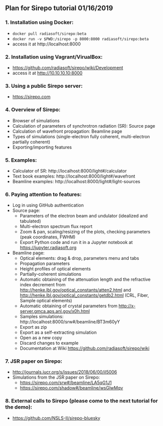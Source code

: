 ## Plan for Sirepo tutorial 01/16/2019

### 1. Installation using Docker:
  - `docker pull radiasoft/sirepo:beta`
  - `docker run -v $PWD:/sirepo -p 8000:8000 radiasoft/sirepo:beta`
  - access it at http://localhost:8000

### 2. Installation using Vagrant/VirualBox:
  - https://github.com/radiasoft/sirepo/wiki/Development
  - access it at http://10.10.10.10:8000

### 3. Using a public Sirepo server:
  - https://sirepo.com

### 4. Overview of Sirepo:
  - Browser of simulations
  - Calculation of parameters of synchrotron radiation (SR): Source page
  - Calculation of wavefront propagation: Beamline page
  - Types of simulations (single-electron fully coherent, multi-electron partially coherent)
  - Exporting/importing features

### 5. Examples:
  - Calculator of SR: http://localhost:8000/light#/calculator
  - Text book examples: http://localhost:8000/light#/wavefront
  - Beamline examples: http://localhost:8000/light#/light-sources

### 6. Paying attention to features:
  - Log in using GitHub authentication
  - Source page:
    - Parameters of the electron beam and undulator (idealized and tabulated)
    - Multi-electron spectrum flux report
    - Zoom & pan, scaling/resizing of the plots, checking parameters (peak coordinates, FWHM)
    - Export Python code and run it in a Jupyter notebook at https://jupyter.radiasoft.org
  - Beamline page:
    - Optical elements: drag & drop, parameters menu and tabs
    - Propagation parameters
    - Height profiles of optical elements
    - Partially-coherent simulations
    - Automatic obtaining of the attenuation length and the refractive index decrement from http://henke.lbl.gov/optical_constants/atten2.html and http://henke.lbl.gov/optical_constants/getdb2.html (CRL, Fiber, Sample optical elements)
    - Automatic obtaining of crystal parameters from http://x-server.gmca.aps.anl.gov/x0h.html
    - Samples simulations: http://localhost:8000/srw#/beamline/BT3m60yY
    - Export as zip
    - Export as a self-extracting simulation
    - Open as a new copy
    - Discard changes to example
    - Documentation at Wiki https://github.com/radiasoft/sirepo/wiki

### 7. JSR paper on Sirepo:
  - http://journals.iucr.org/s/issues/2018/06/00/il5006
  - Simulations from the JSR paper on Sirepo:
    - https://sirepo.com/srw#/beamline/LA5qG1J1
    - https://sirepo.com/shadow#/beamline/wsGlwMqv

### 8. External calls to Sirepo (please come to the next tutorial for the demo):
  - https://github.com/NSLS-II/sirepo-bluesky
